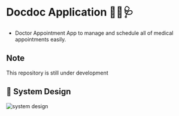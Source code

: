 # Docdoc Application 👩‍⚕️🩺
- Doctor Appointment App to manage and schedule all of medical appointments easily.
  
## Note
This repository is still under development

## 🎨 System Design

![system design](https://github.com/salsabilelshiekh2022/Docdoc_app/assets/120952415/9318db8b-d054-4eae-91fe-f1fe85fa1ce8)
